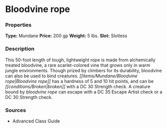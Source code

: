 ﻿---
Title: "Bloodvine rope"
Type: "Mundane"
Price: "200 gp"
Weight: "5 lbs."
Slot: "Slotless"
Description: |
  "This 50-foot length of tough, lightweight rope is made from alchemically treated bloodvine, a rare scarlet-colored vine that grows only in warm jungle environments. Though prized by climbers for its durability, bloodvine can also be used to bind creatures. Bloodvine rope has a hardness of 5 and 10 hit points, and can be broken with a DC 30 Strength check. A creature bound by bloodvine rope can escape with a DC 35 Escape Artist check or a DC 30 Strength check."
Sources: "['Advanced Class Guide']"
---

# Bloodvine rope

### Properties

**Type:** Mundane **Price:** 200 gp **Weight:** 5 lbs. **Slot:** Slotless

### Description

This 50-foot length of tough, lightweight rope is made from alchemically treated bloodvine, a rare scarlet-colored vine that grows only in warm jungle environments. Though prized by climbers for its durability, bloodvine can also be used to bind creatures. _[[items/Mundane/Bloodvine rope|Bloodvine rope]]_ has a hardness of 5 and 10 hit points, and can be _[[conditions/Broken|broken]]_ with a DC 30 Strength check. A creature bound by _bloodvine rope_ can escape with a DC 35 Escape Artist check or a DC 30 Strength check.

### Sources

* Advanced Class Guide